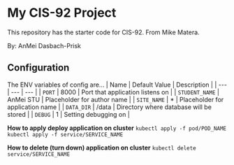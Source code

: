 # My CIS-92 Project 
This repository has the starter code for CIS-92. From Mike Matera.

By: AnMei Dasbach-Prisk

## Configuration
The ENV variables of config are...
| Name | Default Value | Description |
| --- | --- | --- | 
| `PORT` | 8000 | Port that application listens on | 
| `STUDENT_NAME` | AnMei STU | Placeholder for author name |
| `SITE_NAME` | * | Placeholder for application name |
| `DATA_DIR` | /data | Directory where database will be stored |
| `DEBUG` | 1 | Setting debugging on |

**How to apply deploy application on cluster**
```kubectl apply -f pod/POD_NAME ```
```kubectl apply -f service/SERVICE_NAME ```

**How to delete (turn down) application on cluster**
```kubectl delete service/SERVICE_NAME ```

